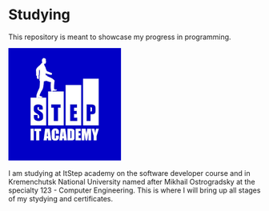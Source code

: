 # Studying
This repository is meant to showcase my progress in programming.

![Image](img/ItStep.png)

I am studying at ItStep academy on the software developer course and in Kremenchutsk National University named after Mikhail Ostrogradsky at the specialty 123 - Computer Engineering. This is where I will bring up all stages of my stydying and certificates.